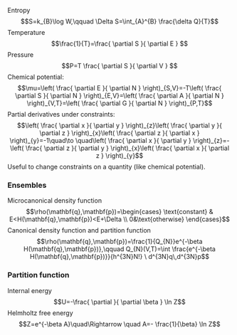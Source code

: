 Entropy
$$S=k_{B}\log W,\qquad \Delta S=\int_{A}^{B} \frac{\delta Q}{T}$$
Temperature
$$\frac{1}{T}=\frac{ \partial S }{ \partial E } $$
Pressure
$$P=T \frac{ \partial S }{ \partial V } $$
Chemical potential:
$$\mu=\left( \frac{ \partial E }{ \partial N }  \right)_{S,V}=-T\left( \frac{ \partial S }{ \partial N }  \right)_{E,V}=\left( \frac{ \partial A }{ \partial N }  \right)_{V,T}=\left( \frac{ \partial G }{ \partial N }  \right)_{P,T}$$
Partial derivatives under constraints:
$$\left( \frac{ \partial x }{ \partial y }  \right)_{z}\left( \frac{ \partial y }{ \partial z }  \right)_{x}\left( \frac{ \partial z }{ \partial x }  \right)_{y}=-1\quad\to \quad\left( \frac{ \partial x }{ \partial y }  \right)_{z}=-\left( \frac{ \partial z }{ \partial y }  \right)_{x}\left( \frac{ \partial x }{ \partial z }  \right)_{y}$$
Useful to change constraints on a quantity (like chemical potential).
### Ensembles
Microcanonical density function
$$\rho(\mathbf{q},\mathbf{p})=\begin{cases}
\text{constant} & E<H(\mathbf{q},\mathbf{p})<E+\Delta \\
0&\text{otherwise}
\end{cases}$$
Canonical density function and partition function
$$\rho(\mathbf{q},\mathbf{p})=\frac{1}{Q_{N}}e^{-\beta H(\mathbf{q},\mathbf{p})},\qquad Q_{N}(V,T)=\int \frac{e^{-\beta H(\mathbf{q},\mathbf{p})}}{h^{3N}N!} \ d^{3N}q\,d^{3N}p$$

### Partition function
Internal energy
$$U=-\frac{ \partial  }{ \partial \beta } \ln Z$$
Helmholtz free energy
$$Z=e^{-\beta A}\quad\Rightarrow \quad A=- \frac{1}{\beta} \ln Z$$
